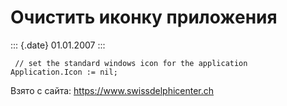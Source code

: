 Очистить иконку приложения
==========================

::: {.date}
01.01.2007
:::

     // set the standard windows icon for the application 
    Application.Icon := nil;

Взято с сайта: <https://www.swissdelphicenter.ch>
